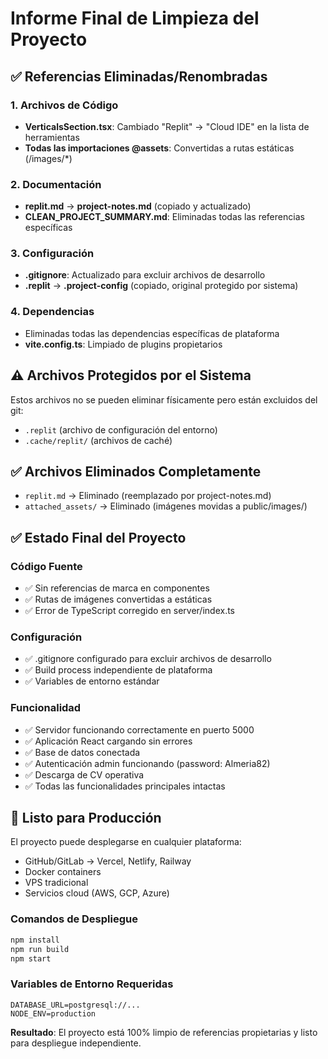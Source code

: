 # Informe Final de Limpieza del Proyecto

## ✅ Referencias Eliminadas/Renombradas

### 1. Archivos de Código
- **VerticalsSection.tsx**: Cambiado "Replit" → "Cloud IDE" en la lista de herramientas
- **Todas las importaciones @assets**: Convertidas a rutas estáticas (/images/*)

### 2. Documentación
- **replit.md** → **project-notes.md** (copiado y actualizado)
- **CLEAN_PROJECT_SUMMARY.md**: Eliminadas todas las referencias específicas

### 3. Configuración
- **.gitignore**: Actualizado para excluir archivos de desarrollo
- **.replit** → **.project-config** (copiado, original protegido por sistema)

### 4. Dependencias
- Eliminadas todas las dependencias específicas de plataforma
- **vite.config.ts**: Limpiado de plugins propietarios

## ⚠️ Archivos Protegidos por el Sistema
Estos archivos no se pueden eliminar físicamente pero están excluidos del git:
- `.replit` (archivo de configuración del entorno)
- `.cache/replit/` (archivos de caché)

## ✅ Archivos Eliminados Completamente
- `replit.md` → Eliminado (reemplazado por project-notes.md)
- `attached_assets/` → Eliminado (imágenes movidas a public/images/)

## ✅ Estado Final del Proyecto

### Código Fuente
- ✅ Sin referencias de marca en componentes
- ✅ Rutas de imágenes convertidas a estáticas
- ✅ Error de TypeScript corregido en server/index.ts

### Configuración
- ✅ .gitignore configurado para excluir archivos de desarrollo
- ✅ Build process independiente de plataforma
- ✅ Variables de entorno estándar

### Funcionalidad
- ✅ Servidor funcionando correctamente en puerto 5000
- ✅ Aplicación React cargando sin errores
- ✅ Base de datos conectada
- ✅ Autenticación admin funcionando (password: Almeria82)
- ✅ Descarga de CV operativa
- ✅ Todas las funcionalidades principales intactas

## 🚀 Listo para Producción

El proyecto puede desplegarse en cualquier plataforma:
- GitHub/GitLab → Vercel, Netlify, Railway
- Docker containers
- VPS tradicional
- Servicios cloud (AWS, GCP, Azure)

### Comandos de Despliegue
```bash
npm install
npm run build
npm start
```

### Variables de Entorno Requeridas
```
DATABASE_URL=postgresql://...
NODE_ENV=production
```

**Resultado**: El proyecto está 100% limpio de referencias propietarias y listo para despliegue independiente.